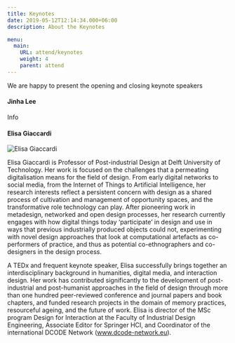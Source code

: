 ```yaml
---
title: Keynotes
date: 2019-05-12T12:14:34.000+06:00
description: About the Keynotes

menu:
  main:
    URL: attend/keynotes
    weight: 4
    parent: attend
---
```

We are happy to present the opening and closing keynote speakers

#### Jinha Lee

Info


#### Elisa Giaccardi

![Elisa Giaccardi](/2022/attend/img/ElisaGiaccardi.jpg "Elisa Giaccardi")

Elisa Giaccardi is Professor of Post-industrial Design at Delft University of Technology. Her work is focused on the challenges that a permeating digitalisation means for the field of design. From early digital networks to social media, from the Internet of Things to Artificial Intelligence, her research interests reflect a persistent concern with design as a shared process of cultivation and management of opportunity spaces, and the transformative role technology can play. After pioneering work in metadesign, networked and open design processes, her research currently engages with how digital things today ‘participate’ in design and use in ways that previous industrially produced objects could not, experimenting with novel design approaches that look at computational artefacts as co­-performers of practice, and thus as potential co-ethnographers and co­-designers in the design process.

A TEDx and frequent keynote speaker, Elisa successfully brings together an interdisciplinary background in humanities, digital media, and interaction design. Her work has contributed significantly to the development of post-industrial and post-humanist approaches in the field of design through more than one hundred peer-reviewed conference and journal papers and book chapters, and funded research projects in the domain of memory practices, resourceful ageing, and the future of work. Elisa is director of the MSc program Design for Interaction at the Faculty of Industrial Design Engineering, Associate Editor for Springer HCI, and Coordinator of the international DCODE Network (www.dcode-network.eu).
